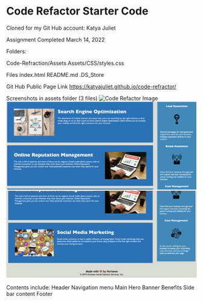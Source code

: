 # Code Refactor Starter Code
Cloned for my Git Hub account: Katya Juliet 

Assignment Completed March 14, 2022

Folders:

Code-Refraction/Assets
Assets/CSS/styles.css

Files 
index.html
README.md
.DS_Store

Git Hub Public Page Link
https://katyajuliet.github.io/code-refractor/

Screenshots in assets folder (3 files)
<img src="./assets/images/Screenshot-1.png" alt="Code Refactor Image" title="Homepage Screenshot 1">
<img src="./assets/images/Screenshot-2.png" alt="Code Refactor Image" title="Homepage Screenshot 2">
<img src="./assets/images/Screenshot-3.png" alt="Code Refactor Image" title="Homepage Screenshot 3">


Contents include:
Header
Navigation menu
Main Hero Banner
Benefits 
Side bar content 
Footer

